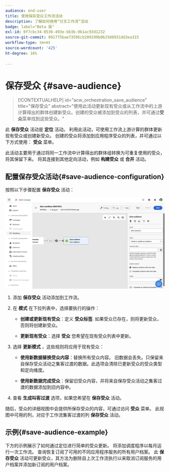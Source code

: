 ```yaml
---
audience: end-user
title: 使用保存受众工作流活动
description: 了解如何使用“分叉工作流”活动
badge: label="Beta 版"
exl-id: 0f7cbc34-0536-493e-bb3b-0b1ac93d1232
source-git-commit: 091775bae73595cb209199b062508931dd3ea315
workflow-type: tm+mt
source-wordcount: '425'
ht-degree: 16%

---
```


# 保存受众 {#save-audience}


>[!CONTEXTUALHELP]
>id="acw_orchestration_save_audience"
>title="保存受众"
>abstract="使用此活动更新现有受众或从工作流中的上游计算得出的群体创建新受众。创建的受众被添加到受众的列表，并可通过&#x200B;**受众**&#x200B;菜单找到这些受众。"


此 **保存受众** 活动是 **定位** 活动。 利用此活动，可使用工作流上游计算的群体更新现有受众或创建新受众。 创建的受众将添加到应用程序受众的列表，并可通过以下方式使用： **受众** 菜单。

此活动主要用于通过将同一工作流中计算得出的群体组转换为可重复使用的受众，将其保留下来。 将其连接到其他定向活动，例如 **构建受众** 或 **合并** 活动。

## 配置保存受众活动{#save-audience-configuration}

按照以下步骤配置 **保存受众** 活动：

![](../assets/workflow-save-audience.png)

1. 添加 **保存受众** 活动添加到工作流。

1. 在 **模式** 在下拉列表中，选择要执行的操作：

   * **创建或更新现有受众**：定义 **受众标签**. 如果受众已存在，则将更新受众，否则将创建新受众。

   * **更新现有受众**：选择 **受众** 您希望在现有受众列表中更新。

1. 选择 **更新模式** ，这些规则将应用于现有受众：

   * **使用新数据替换受众内容**：替换所有受众内容。 旧数据会丢失。只保留来自保存受众活动之集客过渡的数据。此选项会清除已更新受众的受众类型和定向维度。

   * **使用新数据完成受众**：保留旧受众内容，并将来自保存受众活动之集客过渡的数据添加到旧内容中。

1. 查看 **生成叫客过渡** 选项，如果您希望在 **保存受众** 活动。

随后，受众的详细视图中会提供所保存受众的内容，可通过访问 **受众** 菜单。 此视图中可用的列，对应于工作流集客过渡的列 **保存受众** 活动。


## 示例{#save-audience-example}

下方的示例展示了如何通过定位进行简单的受众更新。 将添加调度程序以每月运行一次工作流。 查询恢复订阅了可用的不同应用程序服务的所有用户档案。 此 **保存受众** 活动可更新受众，其方法为删除自上次工作流执行以来取消订阅服务的用户档案并添加新订阅的用户档案。
